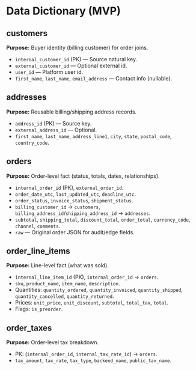 # Data Dictionary (MVP)

## customers
**Purpose:** Buyer identity (billing customer) for order joins.
- `internal_customer_id` (PK) — Source natural key.
- `external_customer_id` — Optional external id.
- `user_id` — Platform user id.
- `first_name`, `last_name`, `email_address` — Contact info (nullable).

## addresses
**Purpose:** Reusable billing/shipping address records.
- `address_id` (PK) — Source key.
- `external_address_id` — Optional.
- `first_name`, `last_name`, `address_line1`, `city`, `state`, `postal_code`, `country_code`.

## orders
**Purpose:** Order-level fact (status, totals, dates, relationships).
- `internal_order_id` (PK), `external_order_id`.
- `order_date_utc`, `last_updated_utc`, `deadline_utc`.
- `order_status`, `invoice_status`, `shipment_status`.
- `billing_customer_id` → `customers`, `billing_address_id`/`shipping_address_id` → `addresses`.
- `subtotal`, `shipping_total`, `discount_total`, `order_total`, `currency_code`, `channel`, `comments`.
- `raw` — Original order JSON for audit/edge fields.

## order_line_items
**Purpose:** Line-level fact (what was sold).
- `internal_line_item_id` (PK), `internal_order_id` → `orders`.
- `sku`, `product_name`, `item_name`, `description`.
- Quantities: `quantity_ordered`, `quantity_invoiced`, `quantity_shipped`, `quantity_cancelled`, `quantity_returned`.
- Prices: `unit_price`, `unit_discount`, `subtotal`, `total_tax`, `total`.
- Flags: `is_preorder`.

## order_taxes
**Purpose:** Order-level tax breakdown.
- PK: (`internal_order_id`, `internal_tax_rate_id`) → `orders`.
- `tax_amount`, `tax_rate`, `tax_type`, `backend_name`, `public_tax_name`.